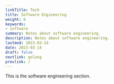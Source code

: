 ```yaml
---
linkTitle: Tech
title: Software Engineering
weight: 6
keywords:
- software
summary: Notes about software engineering.
description: Notes about software engineering.
lastmod: 2023-03-14
date: 2023-03-14
draft: false
nextlink: golang
prevlink: /
---
```


This is the software engineering section.